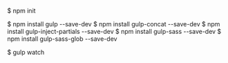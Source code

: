 $ npm init

$ npm install gulp --save-dev
$ npm install gulp-concat --save-dev
$ npm install gulp-inject-partials --save-dev
$ npm install gulp-sass --save-dev
$ npm install gulp-sass-glob --save-dev

$ gulp watch

